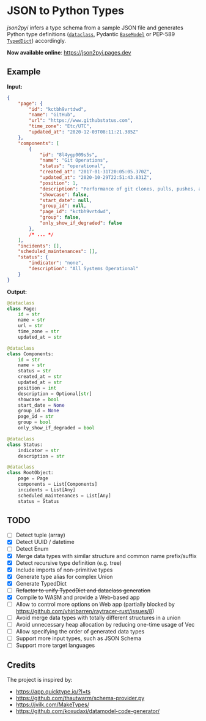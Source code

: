 # JSON to Python Types
*json2pyi* infers a type schema from a sample JSON file and generates Python type definitions ([`dataclass`](https://docs.python.org/3/library/dataclasses.html), Pydantic [`BaseModel`](https://pydantic-docs.helpmanual.io/usage/models/) or PEP-589 [`TypedDict`](https://www.python.org/dev/peps/pep-0589/)) accordingly.

<!--Even though the project is still an MVP, it is expected to be stable & usable as a Web app. Please do not hesitate to raise an issue if you find any problems.-->

__Now available online__: https://json2pyi.pages.dev

## Example
**Input:**
```json
{
    "page": {
        "id": "kctbh9vrtdwd",
        "name": "GitHub",
        "url": "https://www.githubstatus.com",
        "time_zone": "Etc/UTC",
        "updated_at": "2020-12-03T08:11:21.385Z"
    },
    "components": [
        {
            "id": "8l4ygp009s5s",
            "name": "Git Operations",
            "status": "operational",
            "created_at": "2017-01-31T20:05:05.370Z",
            "updated_at": "2020-10-29T22:51:43.831Z",
            "position": 1,
            "description": "Performance of git clones, pulls, pushes, and associated operations",
            "showcase": false,
            "start_date": null,
            "group_id": null,
            "page_id": "kctbh9vrtdwd",
            "group": false,
            "only_show_if_degraded": false
        },
        /* ... */
    ],
    "incidents": [],
    "scheduled_maintenances": [],
    "status": {
        "indicator": "none",
        "description": "All Systems Operational"
    }
}
```

**Output:**
```python
@dataclass
class Page:
    id = str
    name = str
    url = str
    time_zone = str
    updated_at = str

@dataclass
class Components:
    id = str
    name = str
    status = str
    created_at = str
    updated_at = str
    position = int
    description = Optional[str]
    showcase = bool
    start_date = None
    group_id = None
    page_id = str
    group = bool
    only_show_if_degraded = bool

@dataclass
class Status:
    indicator = str
    description = str

@dataclass
class RootObject:
    page = Page
    components = List[Components]
    incidents = List[Any]
    scheduled_maintenances = List[Any]
    status = Status
```

## TODO
- [ ] Detect tuple (array)
- [x] Detect UUID / datetime
- [ ] Detect Enum
- [x] Merge data types with similar structure and common name prefix/suffix
- [x] Detect recursive type definition (e.g. tree) 
- [x] Include imports of non-primitive types
- [x] Generate type alias for complex Union
- [x] Generate TypedDict
- [ ] <del>Refactor to unify TypedDict and dataclass generation</del>
- [x] Compile to WASM and provide a Web-based app
- [ ] Allow to control more options on Web app (partially blocked by https://github.com/vhiribarren/raytracer-rust/issues/8) 
- [ ] Avoid merge data types with totally different structures in a union
- [ ] Avoid unnecessary heap allocation by reducing one-time usage of Vec 
- [ ] Allow specifying the order of generated data types 
- [ ] Support more input types, such as JSON Schema
- [ ] Support more target languages

## Credits
The project is inspired by: 
- https://app.quicktype.io/?l=ts
- https://github.com/thautwarm/schema-provider.py
- https://jvilk.com/MakeTypes/
- https://github.com/koxudaxi/datamodel-code-generator/
